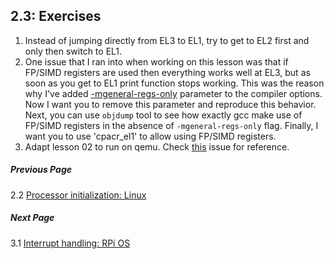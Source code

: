 ## 2.3: Exercises

1. Instead of jumping directly from EL3 to EL1, try to get to EL2 first and only then switch to EL1. 
1. One issue that I ran into when working on this lesson was that if FP/SIMD registers are used then everything works well at EL3, but as soon as you get to EL1 print function stops working. This was the reason why I've added [-mgeneral-regs-only](https://github.com/s-matyukevich/raspberry-pi-os/blob/master/src/lesson02/Makefile#L3) parameter to the compiler options. Now I want you to remove this parameter and reproduce this behavior. Next, you can use `objdump` tool to see how exactly gcc make use of FP/SIMD registers in the absence of `-mgeneral-regs-only` flag. Finally, I want you to use 'cpacr_el1' to allow using FP/SIMD registers.
1. Adapt lesson 02 to run on qemu. Check [this](https://github.com/s-matyukevich/raspberry-pi-os/issues/8) issue for reference.

##### Previous Page

2.2 [Processor initialization: Linux](../../docs/lesson02/linux.md)

##### Next Page

3.1 [Interrupt handling: RPi OS](../../docs/lesson03/rpi-os.md)